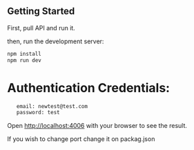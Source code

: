 ## Getting Started

First, pull API and run it. 

then, run the development server:

```bash
npm install
npm run dev
```

# Authentication Credentials:

```bash
   email: newtest@test.com
   password: test
```

Open [http://localhost:4006](http://localhost:4006) with your browser to see the result.

If you wish to change port change it on packag.json
